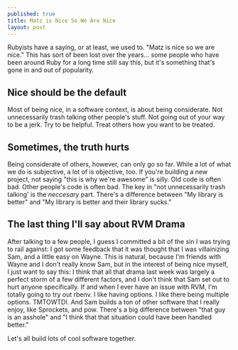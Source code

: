 ```yaml
---
published: true
title: Matz is Nice So We Are Nice
layout: post
---
```


Rubyists have a saying, or at least, we used to. "Matz is nice so we are
nice." This has sort of been lost over the years... some people who have
been around Ruby for a long time still say this, but it's something
that's gone in and out of popularity.

## Nice should be the default

Most of being nice, in a software context, is about being considerate.
Not unnecessarily trash talking other people's stuff. Not going out of
your way to be a jerk. Try to be helpful. Treat others how you want to
be treated.

## Sometimes, the truth hurts

Being considerate of others, however, can only go so far. While a lot of
what we do is subjective, a lot of is objective, too. If you're building
a new project, not saying "this is why we're awesome" is silly. Old code
is often bad. Other people's code is often bad. The key in "not
unnecessarily trash talking' is the _neccesary_ part. There's a
difference between "My library is better" and "My library is better and
their library sucks."

## The last thing I'll say about RVM Drama

After talking to a few people, I guess I committed a bit of the sin I
was trying to rail against: I got some feedback that it was thought that
I was villainizing Sam, and a little easy on Wayne. This is natural,
because I'm friends with Wayne and I don't really know Sam, but in the
interest of being nice myself, I just want to say this: I think that all
that drama last week was largely a perfect storm of a few different
factors, and I don't think that Sam set out to hurt anyone specifically.
If and when I ever have an issue with RVM, I'm totally going to try out
rbenv. I like having options. I like there being multiple options.
TMTOWTDI. And Sam builds a ton of other software that I really enjoy,
like Sprockets, and pow. There's a big difference between "that guy is
an asshole" and "I think that that situation could have been handled
better."

Let's all build lots of cool software together.
